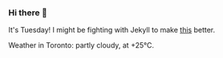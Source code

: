 ### Hi there :wave:

It's Tuesday! I might be fighting with Jekyll to make [this](https://swissclubto.github.io) better.

Weather in Toronto: partly cloudy, at +25°C.
